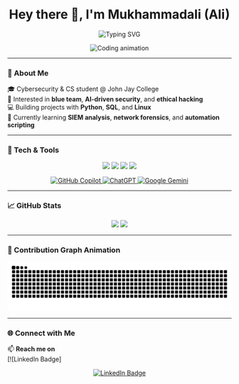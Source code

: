 <h1 align="center">Hey there 👋, I'm Mukhammadali (Ali)</h1>
<p align="center">
  <img src="https://readme-typing-svg.demolab.com?font=Fira+Code&pause=1000&color=36BCF7&center=true&vCenter=true&width=500&lines=Cybersecurity+Student+%40+John+Jay;AI+%2B+Security+Research;Building+Tools+That+Defend" alt="Typing SVG" />
</p>

<p align="center">
  <img src="https://media.giphy.com/media/qgQUggAC3Pfv687qPC/giphy.gif" width="400" alt="Coding animation">
</p>

---

### 🧠 About Me
🎓 Cybersecurity & CS student @ John Jay College  
🧩 Interested in **blue team**, **AI-driven security**, and **ethical hacking**  
💻 Building projects with **Python**, **SQL**, and **Linux**  
🚀 Currently learning **SIEM analysis**, **network forensics**, and **automation scripting**  

---

### 🧰 Tech & Tools
<p align="center">
  <img src="https://img.shields.io/badge/Python-3670A0?style=for-the-badge&logo=python&logoColor=ffdd54" />
  <img src="https://img.shields.io/badge/SQL-1F6FEB?style=for-the-badge&logo=postgresql&logoColor=white" />
  <img src="https://img.shields.io/badge/Linux-FCC624?style=for-the-badge&logo=linux&logoColor=000" />
  <img src="https://img.shields.io/badge/VS%20Code-007ACC?style=for-the-badge&logo=visualstudiocode&logoColor=white" />
</p>

<p align="center">
  <a href="https://github.com/features/copilot">
    <img alt="GitHub Copilot" src="https://img.shields.io/badge/github_copilot-8957E5?style=for-the-badge&logo=github-copilot&logoColor=white" />
  </a>
  <a href="https://openai.com/">
    <img alt="ChatGPT" src="https://img.shields.io/badge/chatGPT-74aa9c?style=for-the-badge&logo=openai&logoColor=white" />
  </a>
  <a href="https://ai.google/">
    <img alt="Google Gemini" src="https://img.shields.io/badge/google%20gemini-8E75B2?style=for-the-badge&logo=google%20gemini&logoColor=white" />
  </a>
</p>

---

### 📈 GitHub Stats
<p align="center">
  <img height="150" src="https://github-readme-stats.vercel.app/api?username=JanGustau17&show_icons=true&theme=tokyonight" />
  <img height="150" src="https://github-readme-stats.vercel.app/api/top-langs/?username=JanGustau17&layout=compact&theme=tokyonight" />
</p>

---

### 🐍 Contribution Graph Animation
![snake gif](https://github.com/JanGustau17/JanGustau17/blob/output/github-contribution-grid-snake.svg)

---

### 🌐 Connect with Me
📫 **Reach me on**  
[![LinkedIn Badge] <p align="center">
  <a href="https://linkedin.com/in/mukhammadali-yuldoshev" target="_blank">
    <img src="https://img.shields.io/badge/-Mukhammadali%20Yuldoshev-blue?style=for-the-badge&logo=Linkedin&logoColor=white" alt="LinkedIn Badge"/>
  </a>
</p>
